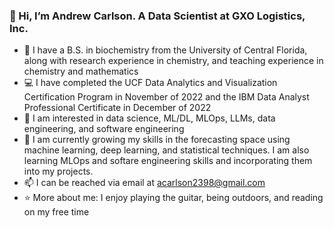 ### 👋 Hi, I’m Andrew Carlson. A Data Scientist at GXO Logistics, Inc.
- 🧬 I have a B.S. in biochemistry from the University of Central Florida, along with research experience in chemistry, and teaching experience in chemistry and mathematics
- 💻 I have completed the UCF Data Analytics and Visualization Certification Program in November of 2022 and the IBM Data Analyst Professional Certificate in December of 2022
- 👀 I am interested in data science, ML/DL, MLOps, LLMs, data engineering, and software engineering
- 🌱 I am currently growing my skills in the forecasting space using machine learning, deep learning, and statistical techniques. I am also learning MLOps and softare engineering skills and incorporating them into my projects.
- 📫 I can be reached via email at acarlson2398@gmail.com
- ⭐ More about me: I enjoy playing the guitar, being outdoors, and reading on my free time

<!---
Andrew-Carlson/Andrew-Carlson is a ✨ special ✨ repository because its `README.md` (this file) appears on your GitHub profile.
You can click the Preview link to take a look at your changes.
--->
